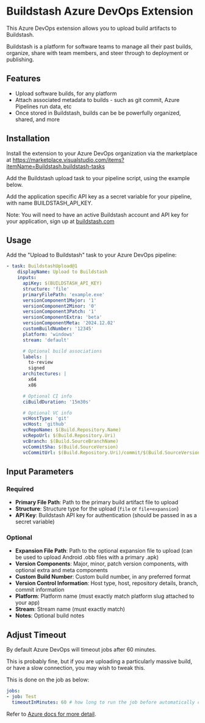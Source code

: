 # Buildstash Azure DevOps Extension

This Azure DevOps extension allows you to upload build artifacts to Buildstash.

Buildstash is a platform for software teams to manage all their past builds, organize, share with team members, and steer through to deployment or publishing. 

## Features

- Upload software builds, for any platform
- Attach associated metadata to builds - such as git commit, Azure Pipelines run data, etc
- Once stored in Buildstash, builds can be be powerfully organized, shared, and more

## Installation

Install the extension to your Azure DevOps organization via the marketplace at https://marketplace.visualstudio.com/items?itemName=Buildstash.buildstash-tasks

Add the Buildstash upload task to your pipeline script, using the example below.

Add the application specific API key as a secret variable for your pipeline, with name BUILDSTASH_API_KEY.

Note: You will need to have an active Buildstash account and API key for your application, sign up at [buildstash.com](https://buildstash.com)

## Usage

Add the "Upload to Buildstash" task to your Azure DevOps pipeline:

```yaml
- task: BuildstashUpload@1
    displayName: Upload to Buildstash
    inputs:
      apiKey: $(BUILDSTASH_API_KEY)
      structure: 'file'
      primaryFilePath: 'example.exe'
      versionComponent1Major: '1'
      versionComponent2Minor: '0'
      versionComponent3Patch: '1'
      versionComponentExtra: 'beta'
      versionComponentMeta: '2024.12.02'
      customBuildNumber: '12345'
      platform: 'windows'
      stream: 'default'

      # Optional build associations
      labels: |
        to-review
        signed
      architectures: |
        x64
        x86

      # Optional CI info
      ciBuildDuration: '15m30s'

      # Optional VC info
      vcHostType: 'git'
      vcHost: 'github'
      vcRepoName: $(Build.Repository.Name)
      vcRepoUrl: $(Build.Repository.Uri)
      vcBranch: $(Build.SourceBranchName)
      vcCommitSha: $(Build.SourceVersion)
      vcCommitUrl: $(Build.Repository.Uri)/commit/$(Build.SourceVersion)
```

## Input Parameters

### Required
- **Primary File Path**: Path to the primary build artifact file to upload
- **Structure**: Structure type for the upload (`file` or `file+expansion`)
- **API Key**: Buildstash API key for authentication (should be passed in as a secret variable)

### Optional
- **Expansion File Path**: Path to the optional expansion file to upload (can be used to upload Android .obb files with a primary .apk)
- **Version Components**: Major, minor, patch version components, with optional extra and meta components
- **Custom Build Number**: Custom build number, in any preferred format
- **Version Control Information**: Host type, host, repository details, branch, commit information
- **Platform**: Platform name (must exactly match platform slug attached to your app)
- **Stream**: Stream name (must exactly match)
- **Notes**: Optional build notes

## Adjust Timeout

By default Azure DevOps will timeout jobs after 60 minutes.

This is probably fine, but if you are uploading a particularly massive build, or have a slow connection, you may wish to tweak this.

This is done on the job as below:

```yaml
jobs:
- job: Test
  timeoutInMinutes: 60 # how long to run the job before automatically cancelling in minutes - increase if needed for large uploads
```

Refer to [Azure docs for more detail](https://learn.microsoft.com/en-us/azure/devops/pipelines/process/phases?view=azure-devops&tabs=yaml#timeouts).